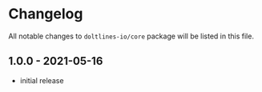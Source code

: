 # Changelog

All notable changes to `doltlines-io/core` package will be listed in this file.

## 1.0.0 - 2021-05-16

- initial release
